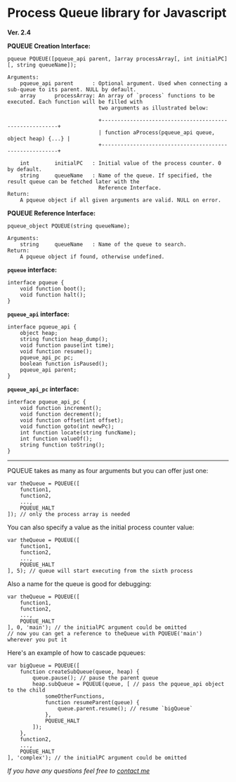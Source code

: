Process Queue library for Javascript
====================================
**Ver. 2.4**

**PQUEUE Creation Interface:**

	pqueue PQUEUE([pqueue_api parent, ]array processArray[, int initialPC][, string queueName]);

	Arguments:
		pqueue_api parent      : Optional argument. Used when connecting a sub-queue to its parent. NULL by default.
		array      processArray: An array of `process` functions to be executed. Each function will be filled with 
		                         two arguments as illustrated below:
		
		                         +--------------------------------------------------------+
		                         | function aProcess(pqueue_api queue, object heap) {...} |
		                         +--------------------------------------------------------+
				
		int        initialPC   : Initial value of the process counter. 0 by default.
		string     queueName   : Name of the queue. If specified, the result queue can be fetched later with the 
		                         Reference Interface.
	Return:
		A pqueue object if all given arguments are valid. NULL on error.

**PQUEUE Reference Interface:**

	pqueue_object PQUEUE(string queueName);

	Arguments:
		string     queueName   : Name of the queue to search.
	Return:
		A pqueue object if found, otherwise undefined.

**`pqueue` interface:**

	interface pqueue {
		void function boot();
		void function halt();
	}

**`pqueue_api` interface:**

	interface pqueue_api {
		object heap;
		string function heap_dump();
		void function pause(int time);
		void function resume();
		pqueue_api_pc pc;
		boolean function isPaused();
		pqueue_api parent;
	}

**`pqueue_api_pc` interface:**

	interface pqueue_api_pc {
		void function increment();
		void function decrement();
		void function offset(int offset);
		void function goto(int newPc);
		int function locate(string funcName);
		int function valueOf();
		string function toString();
	}

------------------------------------------------------------------------------------------

PQUEUE takes as many as four arguments but you can offer just one:

	var theQueue = PQUEUE([
		function1,
		function2,
		...,
		PQUEUE_HALT
	]); // only the process array is needed

You can also specify a value as the initial process counter value:

	var theQueue = PQUEUE([
		function1,
		function2,
		...,
		PQUEUE_HALT
	], 5); // queue will start executing from the sixth process
	
Also a name for the queue is good for debugging:

	var theQueue = PQUEUE([
		function1,
		function2,
		...,
		PQUEUE_HALT
	], 0, 'main'); // the initialPC argument could be omitted
	// now you can get a reference to theQueue with PQUEUE('main') wherever you put it

Here's an example of how to cascade pqueues:

	var bigQueue = PQUEUE([
		function createSubQueue(queue, heap) {
			queue.pause(); // pause the parent queue
			heap.subQueue = PQUEUE(queue, [ // pass the pqueue_api object to the child
				someOtherFunctions,
				function resumeParent(queue) {
					queue.parent.resume(); // resume `bigQueue`
				},
				PQUEUE_HALT
			]);
		},
		function2,
		...,
		PQUEUE_HALT
	], 'complex'); // the initialPC argument could be omitted

*If you have any questions feel free to [contact me](mailto:hello@xc-h.net)*
